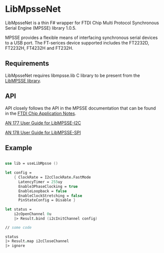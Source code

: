 # LibMpsseNet

LibMpsseNet is a thin F# wrapper for FTDI Chip Multi Protocol Synchronous Serial Engine (MPSSE) library 1.0.5.

MPSSE provides a flexible means of interfacing synchronous serial devices to a USB port. The FT-serices device supported includes the FT2232D, FT2232H, FT4232H and FT232H.

## Requirements

LibMpsseNet requires libmpsse.lib C library to be present from the [LibMPSSE library](https://ftdichip.com/wp-content/uploads/2024/01/LibMPSSE_1.0.5.zip).

## API

API closely follows the API in the MPSSE documentation that can be found in the [FTDI Chip Application Notes](https://ftdichip.com/document/application-notes/).

[AN 177 User Guide for LibMPSSE-I2C](https://ftdichip.com/wp-content/uploads/2020/08/AN_177_User_Guide_For_LibMPSSE-I2C.pdf)

[AN 178 User Guide for LibMPSSE-SPI](https://ftdichip.com/wp-content/uploads/2023/08/AN_178_User-Guide-for-LibMPSSE-SPI.pdf)

## Example

```fsharp

use lib = useLibMpsse ()
    
let config =
    { ClockRate = I2cClockRate.FastMode
      LatencyTimer = 255uy
      Enable3PhaseClocking = true
      EnableLoopback = false
      EnableClockStretching = false
      PinStateConfig = Disable }
        
let status =
    i2cOpenChannel 0u
    |> Result.bind (i2cInitChannel config)

// some code
    
status
|> Result.map i2cCloseChannel
|> ignore

```
